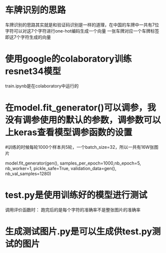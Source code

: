 # 车牌识别的思路

车牌识别的思路其实就是和验证码识别是一样的道理，在中国的车牌中一共有7位字符可以对这7个字符进行one-hot编码生成一个向量
一张车牌对应一个车牌标签即这7个字符生成的向量

# 使用google的colaboratory训练resnet34模型
train.ipynb是在colaboratory中运行的

# 在model.fit_generator()可以调参，我没有调参使用的默认的参数，调参数可以上keras查看模型调参函数的设置
#训练的时候每轮1000个样本共5轮，一个batch_size=32，所以一共有16W张图片

model.fit_generator(gen(), samples_per_epoch=1000,nb_epoch=5, 
                    nb_worker=1, pickle_safe=True, 
                    validation_data=gen(), nb_val_samples=1280)
                    
# test.py是使用训练好的模型进行测试
调用评价函数时：
跑完后的是每个字符的准确率不是整张图片的准确率

# 生成测试图片.py是可以生成供test.py测试的图片
